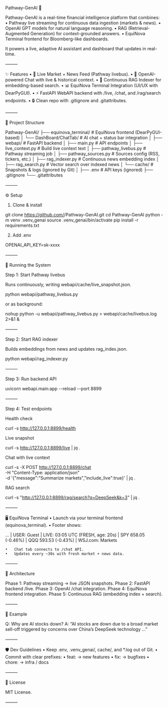
Pathway-GenAI 🚀

Pathway-GenAI is a real-time financial intelligence platform that combines:
	•	Pathway live streaming for continuous data ingestion (markets & news).
	•	OpenAI GPT models for natural language reasoning.
	•	RAG (Retrieval-Augmented Generation) for context-grounded answers.
	•	EquiNova Terminal frontend for Bloomberg-like dashboards.

It powers a live, adaptive AI assistant and dashboard that updates in real-time.

⸻

✨ Features
	•	🔴 Live Market + News Feed (Pathway livebus).
	•	🤖 OpenAI-powered Chat with live & historical context.
	•	📡 Continuous RAG Indexer for embedding-based search.
	•	📊 EquiNova Terminal Integration (UI/UX with DearPyGUI).
	•	⚡ FastAPI WebAPI backend with /live, /chat, and /rag/search endpoints.
	•	🔒 Clean repo with .gitignore and .gitattributes.

⸻

📂 Project Structure

Pathway-GenAI/
├── equinova_terminal/         # EquiNova frontend (DearPyGUI-based)
│   └── DashBoard/ChatTab/     # AI chat + status bar integration
│
├── webapi/                    # FastAPI backend
│   ├── main.py                # API endpoints
│   ├── live_context.py        # Build live context text
│   ├── pathway_livebus.py     # Pathway streaming job
│   ├── pathway_sources.py     # Sources config (RSS, tickers, etc.)
│   ├── rag_indexer.py         # Continuous news embedding index
│   ├── rag_search.py          # Vector search over indexed news
│   └── cache/                 # Snapshots & logs (ignored by Git)
│
├── .env                       # API keys (ignored)
├── .gitignore
└── .gitattributes


⸻

⚙️ Setup

1. Clone & install

git clone https://github.com/<your-username>/Pathway-GenAI.git
cd Pathway-GenAI
python -m venv .venv_genai
source .venv_genai/bin/activate
pip install -r requirements.txt

2. Add .env

OPENAI_API_KEY=sk-xxxx


⸻

🚦 Running the System

Step 1: Start Pathway livebus

Runs continuously, writing webapi/cache/live_snapshot.json.

python webapi/pathway_livebus.py

or as background:

nohup python -u webapi/pathway_livebus.py > webapi/cache/livebus.log 2>&1 &


⸻

Step 2: Start RAG indexer

Builds embeddings from news and updates rag_index.json.

python webapi/rag_indexer.py


⸻

Step 3: Run backend API

uvicorn webapi.main:app --reload --port 8899


⸻

Step 4: Test endpoints

Health check

curl -s http://127.0.0.1:8899/health

Live snapshot

curl -s http://127.0.0.1:8899/live | jq .

Chat with live context

curl -s -X POST http://127.0.0.1:8899/chat \
  -H "Content-Type: application/json" \
  -d '{"message":"Summarize markets","include_live":true}' | jq .

RAG search

curl -s "http://127.0.0.1:8899/rag/search?q=DeepSeek&k=3" | jq .


⸻

🖥️ EquiNova Terminal
	•	Launch via your terminal frontend (equinova_terminal).
	•	Footer shows:

... | USER: Guest | LIVE: 03:05 UTC (FRESH, age: 20s) | SPY 658.05 (-0.46%) | QQQ 593.53 (-0.43%) | WSJ.com: Markets


	•	Chat tab connects to /chat API.
	•	Updates every ~30s with fresh market + news data.

⸻

📡 Architecture

Phase 1: Pathway streaming → live JSON snapshots.
Phase 2: FastAPI backend /live.
Phase 3: OpenAI /chat integration.
Phase 4: EquiNova frontend integration.
Phase 5: Continuous RAG (embedding index + search).

⸻

🧪 Example

Q: Why are AI stocks down?
A: “AI stocks are down due to a broad market sell-off triggered by concerns over China’s DeepSeek technology …”

⸻

🛡️ Dev Guidelines
	•	Keep .env, .venv_genai/, cache/, and *.log out of Git.
	•	Commit with clear prefixes:
	•	feat: → new features
	•	fix: → bugfixes
	•	chore: → infra / docs

⸻

📜 License

MIT License.

⸻
